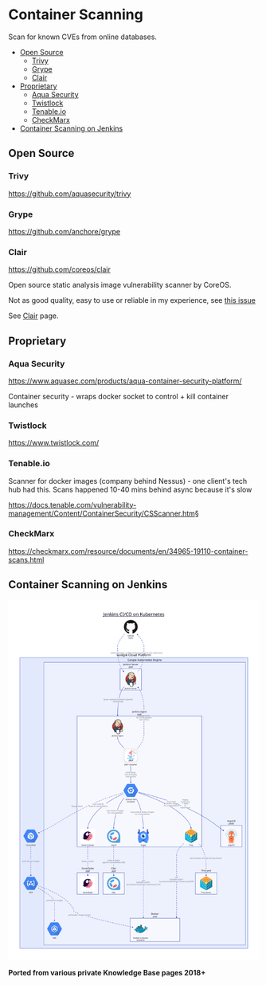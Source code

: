 # Container Scanning

Scan for known CVEs from online databases.

<!-- INDEX_START -->

- [Open Source](#open-source)
  - [Trivy](#trivy)
  - [Grype](#grype)
  - [Clair](#clair)
- [Proprietary](#proprietary)
  - [Aqua Security](#aqua-security)
  - [Twistlock](#twistlock)
  - [Tenable.io](#tenableio)
  - [CheckMarx](#checkmarx)
- [Container Scanning on Jenkins](#container-scanning-on-jenkins)

<!-- INDEX_END -->

## Open Source

### Trivy

<https://github.com/aquasecurity/trivy>

### Grype

<https://github.com/anchore/grype>

### Clair

<https://github.com/coreos/clair>

Open source static analysis image vulnerability scanner by CoreOS.

Not as good quality, easy to use or reliable in my experience,
see [this issue](https://github.com/quay/clair/issues/1756)

See [Clair](clair.md) page.

## Proprietary

### Aqua Security

<https://www.aquasec.com/products/aqua-container-security-platform/>

Container security - wraps docker socket to control + kill container launches

### Twistlock

<https://www.twistlock.com/>

### Tenable.io

Scanner for docker images (company behind Nessus) - one client's tech hub had this. Scans happened 10-40 mins behind
  async because it's slow

<https://docs.tenable.com/vulnerability-management/Content/ContainerSecurity/CSScanner.htm>§

### CheckMarx

<https://checkmarx.com/resource/documents/en/34965-19110-container-scans.html>

## Container Scanning on Jenkins

![](https://raw.githubusercontent.com/HariSekhon/Diagrams-as-Code/master/images/jenkins_kubernetes_cicd.svg)

**Ported from various private Knowledge Base pages 2018+**

